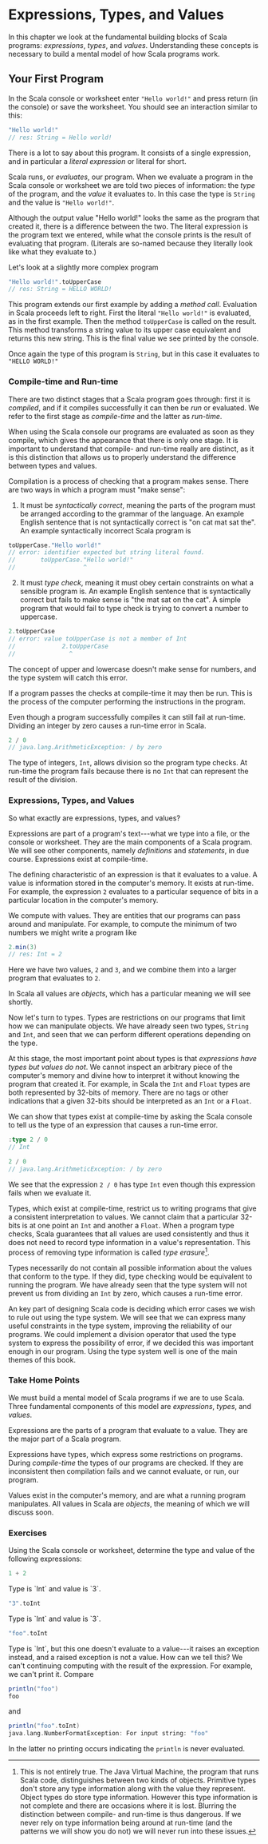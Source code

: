# Expressions, Types, and Values

In this chapter we look at the fundamental building blocks of Scala programs: *expressions*, *types*, and *values*. Understanding these concepts is necessary to build a mental model of how Scala programs work.

## Your First Program

In the Scala console or worksheet enter `"Hello world!"` and press return (in the console) or save the worksheet. You should see an interaction similar to this:

~~~ scala
"Hello world!"
// res: String = Hello world!
~~~

There is a lot to say about this program. It consists of a single expression, and in particular a *literal expression* or literal for short.

Scala runs, or *evaluates*, our program. When we evaluate a program in the Scala console or worksheet we are told two pieces of information: the *type* of the program, and the *value* it evaluates to. In this case the type is `String` and the value is `"Hello world!"`.

Although the output value "Hello world!" looks the same as the program that created it, there is a difference between the two. The literal expression is the program text we entered, while what the console prints is the result of evaluating that program. (Literals are so-named because they literally look like what they evaluate to.)

Let's look at a slightly more complex program

~~~ scala
"Hello world!".toUpperCase
// res: String = HELLO WORLD!
~~~

This program extends our first example by adding a *method call*. Evaluation in Scala proceeds left to right. First the literal `"Hello world!"` is evaluated, as in the first example. Then the method `toUpperCase` is called on the result. This method transforms a string value to its upper case equivalent and returns this new string. This is the final value we see printed by the console.

Once again the type of this program is `String`, but in this case it evaluates to `"HELLO WORLD!"`

### Compile-time and Run-time

There are two distinct stages that a Scala program goes through: first it is *compiled*, and if it compiles successfully it can then be *run* or evaluated. We refer to the first stage as *compile-time* and the latter as *run-time*.

When using the Scala console our programs are evaluated as soon as they compile, which gives the appearance that there is only one stage. It is important to understand that compile- and run-time really are distinct, as it is this distinction that allows us to properly understand the difference between types and values.

Compilation is a process of checking that a program makes sense. There are two ways in which a program must "make sense":

1. It must be *syntactically correct*, meaning the parts of the program must be arranged according to the grammar of the language. An example English sentence that is not syntactically correct is "on cat mat sat the". An example syntactically incorrect Scala program is

~~~ scala
toUpperCase."Hello world!"
// error: identifier expected but string literal found.
//       toUpperCase."Hello world!"
//                   ^
~~~

2. It must *type check*, meaning it must obey certain constraints on what a sensible program is. An example English sentence that is syntactically correct but fails to make sense is "the mat sat on the cat". A simple program that would fail to type check is trying to convert a number to uppercase.

~~~ scala
2.toUpperCase
// error: value toUpperCase is not a member of Int
//             2.toUpperCase
//               ^
~~~

The concept of upper and lowercase doesn't make sense for numbers, and the type system will catch this error.

If a program passes the checks at compile-time it may then be run. This is the process of the computer performing the instructions in the program.

Even though a program successfully compiles it can still fail at run-time. Dividing an integer by zero causes a run-time error in Scala.

~~~ scala
2 / 0
// java.lang.ArithmeticException: / by zero
~~~

The type of integers, `Int`, allows division so the program type checks. At run-time the program fails because there is no `Int` that can represent the result of the division.


### Expressions, Types, and Values

So what exactly are expressions, types, and values?

Expressions are part of a program's text---what we type into a file, or the console or worksheet. They are the main components of a Scala program. We will see other components, namely *definitions* and *statements*, in due course. Expressions exist at compile-time.

The defining characteristic of an expression is that it evaluates to a value. A value is information stored in the computer's memory. It exists at run-time. For example, the expression `2` evaluates to a particular sequence of bits in a particular location in the computer's memory.

We compute with values. They are entities that our programs can pass around and manipulate. For example, to compute the minimum of two numbers we might write a program like

~~~ scala
2.min(3)
// res: Int = 2
~~~

Here we have two values, `2` and `3`, and we combine them into a larger program that evaluates to `2`.

In Scala all values are *objects*, which has a particular meaning we will see shortly.

Now let's turn to types. Types are restrictions on our programs that limit how we can manipulate objects. We have already seen two types, `String` and `Int`, and seen that we can perform different operations depending on the type.

At this stage, the most important point about types is that *expressions have types but values do not*. We cannot inspect an arbitrary piece of the computer's memory and divine how to interpret it without knowing the program that created it. For example, in Scala the `Int` and `Float` types are both represented by 32-bits of memory. There are no tags or other indications that a given 32-bits should be interpreted as an `Int` or a `Float`.

We can show that types exist at compile-time by asking the Scala console to tell us the type of an expression that causes a run-time error.

~~~ scala
:type 2 / 0
// Int

2 / 0
// java.lang.ArithmeticException: / by zero
~~~

We see that the expression `2 / 0` has type `Int` even though this expression fails when we evaluate it.

Types, which exist at compile-time, restrict us to writing programs that give a consistent interpretation to values. We cannot claim that a particular 32-bits is at one point an `Int` and another a `Float`. When a program type checks, Scala guarantees that all values are used consistently and thus it does not need to record type information in a value's representation. This process of removing type information is called *type erasure*[^type-erasure].

[^type-erasure]: This is not entirely true. The Java Virtual Machine, the program that runs Scala code, distinguishes between two kinds of objects. Primitive types don't store any type information along with the value they represent. Object types do store type information. However this type information is not complete and there are occasions where it is lost. Blurring the distinction between compile- and run-time is thus dangerous. If we never rely on type information being around at run-time (and the patterns we will show you do not) we will never run into these issues.

Types necessarily do not contain all possible information about the values that conform to the type. If they did, type checking would be equivalent to running the program. We have already seen that the type system will not prevent us from dividing an `Int` by zero, which causes a run-time error.

An key part of designing Scala code is deciding which error cases we wish to rule out using the type system. We will see that we can express many useful constraints in the type system, improving the reliability of our programs. We could implement a division operator that used the type system to express the possibility of error, if we decided this was important enough in our program. Using the type system well is one of the main themes of this book.


### Take Home Points

We must build a mental model of Scala programs if we are to use Scala. Three fundamental components of this model are *expressions*, *types*, and *values*.

Expressions are the parts of a program that evaluate to a value. They are the major part of a Scala program.

Expressions have types, which express some restrictions on programs. During *compile-time* the types of our programs are checked. If they are inconsistent then compilation fails and we cannot evaluate, or run, our program.

Values exist in the computer's memory, and are what a running program manipulates. All values in Scala are *objects*, the meaning of which we will discuss soon.


### Exercises

Using the Scala console or worksheet, determine the type and value of the following expressions:

~~~ scala
1 + 2
~~~

<div class="solution">
Type is `Int` and value is `3`.
</div>

~~~ scala
"3".toInt
~~~

<div class="solution">
Type is `Int` and value is `3`.
</div>

~~~ scala
"foo".toInt
~~~

<div class="solution">
Type is `Int`, but this one doesn't evaluate to a value---it raises an exception instead, and a raised exception is not a value. How can we tell this? We can't continuing computing with the result of the expression. For example, we can't print it. Compare

~~~ scala
println("foo")
foo
~~~

and

~~~ scala
println("foo".toInt)
java.lang.NumberFormatException: For input string: "foo"
~~~

In the latter no printing occurs indicating the `println` is never evaluated.
</div>
